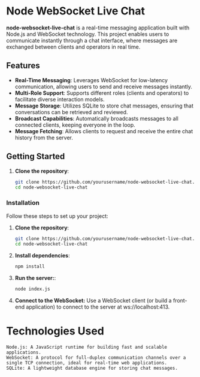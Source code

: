 # Node WebSocket Live Chat

**node-websocket-live-chat** is a real-time messaging application built with Node.js and WebSocket technology. This project enables users to communicate instantly through a chat interface, where messages are exchanged between clients and operators in real time.

## Features

- **Real-Time Messaging**: Leverages WebSocket for low-latency communication, allowing users to send and receive messages instantly.
- **Multi-Role Support**: Supports different roles (clients and operators) to facilitate diverse interaction models.
- **Message Storage**: Utilizes SQLite to store chat messages, ensuring that conversations can be retrieved and reviewed.
- **Broadcast Capabilities**: Automatically broadcasts messages to all connected clients, keeping everyone in the loop.
- **Message Fetching**: Allows clients to request and receive the entire chat history from the server.

## Getting Started

1. **Clone the repository**:
   ```bash
   git clone https://github.com/yourusername/node-websocket-live-chat.git
   cd node-websocket-live-chat

### Installation

Follow these steps to set up your project:

1. **Clone the repository**:
   ```bash
   git clone https://github.com/yourusername/node-websocket-live-chat.git
   cd node-websocket-live-chat
2. **Install dependencies**:
    ```bash
    npm install

3. **Run the server:**:
    ```bash
    node index.js
    ```
4. **Connect to the WebSocket:** Use a WebSocket client (or build a front-end application) to connect to the server at ws://localhost:413.

# Technologies Used
    Node.js: A JavaScript runtime for building fast and scalable applications.
    WebSocket: A protocol for full-duplex communication channels over a single TCP connection, ideal for real-time web applications.
    SQLite: A lightweight database engine for storing chat messages.
